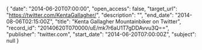{
  "date": "2014-06-20T07:00:00", 
  "open_access": false, 
  "target_url": "https://twitter.com/KentaGallagher/", 
  "description": "", 
  "end_date": "2014-08-06T02:15:00Z", 
  "title": "Kenta Gallagher Mountainbiker on Twitter", 
  "record_id": "20140620T070000/uE/mk7r6aU1T7gDDAvvu3Q==", 
  "publisher": "twitter.com", 
  "start_date": "2014-06-20T07:00:00Z", 
  "subject": null
}

